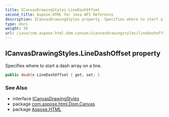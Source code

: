 ```yaml
---
title: ICanvasDrawingStyles.LineDashOffset
second_title: Aspose.HTML for Java API Reference
description: ICanvasDrawingStyles property. Specifies where to start a dash array on a line
type: docs
weight: 30
url: /java/com.aspose.html.dom.canvas/icanvasdrawingstyles/linedashoffset/
---
```

## ICanvasDrawingStyles.LineDashOffset property

Specifies where to start a dash array on a line.

```java
public double LineDashOffset { get; set; }
```

### See Also

* interface [ICanvasDrawingStyles](../)
* package [com.aspose.html.Dom.Canvas](../../icanvasdrawingstyles/)
* package [Aspose.HTML](../../../)
